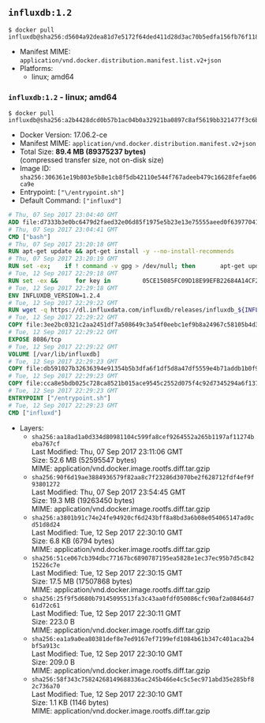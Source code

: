 ## `influxdb:1.2`

```console
$ docker pull influxdb@sha256:d5604a92dea81d7e5172f64ded411d28d3ac70b5edfa156fb76f1186521f9cf1
```

-	Manifest MIME: `application/vnd.docker.distribution.manifest.list.v2+json`
-	Platforms:
	-	linux; amd64

### `influxdb:1.2` - linux; amd64

```console
$ docker pull influxdb@sha256:a2b4428dcd0b57b1ac04b0a32921ba0897c8af5619bb321477f3c6ba3a2941f1
```

-	Docker Version: 17.06.2-ce
-	Manifest MIME: `application/vnd.docker.distribution.manifest.v2+json`
-	Total Size: **89.4 MB (89375237 bytes)**  
	(compressed transfer size, not on-disk size)
-	Image ID: `sha256:306361e19b803e5b8e1cb8f5db42110e544f767adeeb479c16628fefae06ca9e`
-	Entrypoint: `["\/entrypoint.sh"]`
-	Default Command: `["influxd"]`

```dockerfile
# Thu, 07 Sep 2017 23:04:40 GMT
ADD file:d7333b3e0bc6479d2faed32e06d85f1975e5b23e13e75555aeed0f639770413b in / 
# Thu, 07 Sep 2017 23:04:41 GMT
CMD ["bash"]
# Thu, 07 Sep 2017 23:20:18 GMT
RUN apt-get update && apt-get install -y --no-install-recommends 		ca-certificates 		curl 		wget 	&& rm -rf /var/lib/apt/lists/*
# Thu, 07 Sep 2017 23:20:19 GMT
RUN set -ex; 	if ! command -v gpg > /dev/null; then 		apt-get update; 		apt-get install -y --no-install-recommends 			gnupg2 			dirmngr 		; 		rm -rf /var/lib/apt/lists/*; 	fi
# Tue, 12 Sep 2017 22:29:18 GMT
RUN set -ex &&     for key in         05CE15085FC09D18E99EFB22684A14CF2582E0C5 ;     do         gpg --keyserver ha.pool.sks-keyservers.net --recv-keys "$key" ||         gpg --keyserver pgp.mit.edu --recv-keys "$key" ||         gpg --keyserver keyserver.pgp.com --recv-keys "$key" ;     done
# Tue, 12 Sep 2017 22:29:18 GMT
ENV INFLUXDB_VERSION=1.2.4
# Tue, 12 Sep 2017 22:29:22 GMT
RUN wget -q https://dl.influxdata.com/influxdb/releases/influxdb_${INFLUXDB_VERSION}_amd64.deb.asc &&     wget -q https://dl.influxdata.com/influxdb/releases/influxdb_${INFLUXDB_VERSION}_amd64.deb &&     gpg --batch --verify influxdb_${INFLUXDB_VERSION}_amd64.deb.asc influxdb_${INFLUXDB_VERSION}_amd64.deb &&     dpkg -i influxdb_${INFLUXDB_VERSION}_amd64.deb &&     rm -f influxdb_${INFLUXDB_VERSION}_amd64.deb*
# Tue, 12 Sep 2017 22:29:22 GMT
COPY file:3ee2bc0321c2aa2451df7a508649c3a54f0eebc1ef9b8a24967c58105b4d3160 in /etc/influxdb/influxdb.conf 
# Tue, 12 Sep 2017 22:29:22 GMT
EXPOSE 8086/tcp
# Tue, 12 Sep 2017 22:29:22 GMT
VOLUME [/var/lib/influxdb]
# Tue, 12 Sep 2017 22:29:23 GMT
COPY file:db591027b32636394e91354b5b3dfa6f1df5d8a47df5559e4b71addb1b0f9d0d in /entrypoint.sh 
# Tue, 12 Sep 2017 22:29:23 GMT
COPY file:cca8e5bdb025c728ca8521b015ace9545c2552d075f4c92d7345294a6f1371c2 in /init-influxdb.sh 
# Tue, 12 Sep 2017 22:29:23 GMT
ENTRYPOINT ["/entrypoint.sh"]
# Tue, 12 Sep 2017 22:29:23 GMT
CMD ["influxd"]
```

-	Layers:
	-	`sha256:aa18ad1a0d334d80981104c599fa8cef9264552a265b1197af11274beba767cf`  
		Last Modified: Thu, 07 Sep 2017 23:11:06 GMT  
		Size: 52.6 MB (52595547 bytes)  
		MIME: application/vnd.docker.image.rootfs.diff.tar.gzip
	-	`sha256:90f6d19ae3884936579f82aa8c7f23286d3070be2f628712fdf4ef9f93801272`  
		Last Modified: Thu, 07 Sep 2017 23:54:45 GMT  
		Size: 19.3 MB (19263450 bytes)  
		MIME: application/vnd.docker.image.rootfs.diff.tar.gzip
	-	`sha256:a3801b91c74e24fe94920cf6d243bff8a8bd3a6b08e054065147ad0cd51d8d24`  
		Last Modified: Tue, 12 Sep 2017 22:30:10 GMT  
		Size: 6.8 KB (6794 bytes)  
		MIME: application/vnd.docker.image.rootfs.diff.tar.gzip
	-	`sha256:51ce067cb394dbc77167bc6890787195ea5828e1ec37ec95b7d5c84215226c7e`  
		Last Modified: Tue, 12 Sep 2017 22:30:15 GMT  
		Size: 17.5 MB (17507868 bytes)  
		MIME: application/vnd.docker.image.rootfs.diff.tar.gzip
	-	`sha256:25f9f5d680b79145095513fa3c43aa0fdf050086cfc90af2a08464d761d72c61`  
		Last Modified: Tue, 12 Sep 2017 22:30:11 GMT  
		Size: 223.0 B  
		MIME: application/vnd.docker.image.rootfs.diff.tar.gzip
	-	`sha256:ea1a9a0ea80381def8e7ed9167ef7199efd1084b61b347c401aca2b4bf5a913c`  
		Last Modified: Tue, 12 Sep 2017 22:30:10 GMT  
		Size: 209.0 B  
		MIME: application/vnd.docker.image.rootfs.diff.tar.gzip
	-	`sha256:58f343c75824268149688336ac245b466e4c5c5ec971abd35e285bf82c736a70`  
		Last Modified: Tue, 12 Sep 2017 22:30:10 GMT  
		Size: 1.1 KB (1146 bytes)  
		MIME: application/vnd.docker.image.rootfs.diff.tar.gzip
